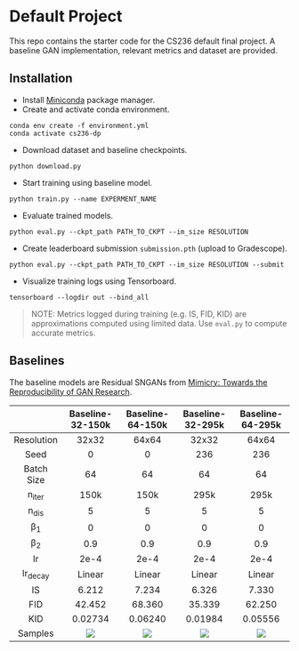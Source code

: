 # Default Project
This repo contains the starter code for the CS236 default final project. A baseline GAN implementation, relevant metrics and dataset are provided.

## Installation
* Install [Miniconda](https://docs.conda.io/en/latest/miniconda.html) package manager.
* Create and activate conda environment.

```shell
conda env create -f environment.yml
conda activate cs236-dp
```

* Download dataset and baseline checkpoints.

```shell
python download.py
```

* Start training using baseline model.

```shell
python train.py --name EXPERMENT_NAME
```

* Evaluate trained models.

```shell
python eval.py --ckpt_path PATH_TO_CKPT --im_size RESOLUTION
```

* Create leaderboard submission `submission.pth` (upload to Gradescope).

```shell
python eval.py --ckpt_path PATH_TO_CKPT --im_size RESOLUTION --submit
```

* Visualize training logs using Tensorboard.

```shell
tensorboard --logdir out --bind_all
```

> NOTE: Metrics logged during training (e.g. IS, FID, KID) are approximations computed using limited data. Use `eval.py` to compute accurate metrics.

## Baselines
The baseline models are Residual SNGANs from [Mimicry: Towards the Reproducibility of GAN Research](https://github.com/kwotsin/mimicry).

    
|                         |Baseline-32-150k           |Baseline-64-150k           |Baseline-32-295k           |Baseline-64-295k
:------------------------:|:-------------------------:|:-------------------------:|:-------------------------:|:-------------------------:
Resolution                |32x32                      |64x64                      |32x32                      |64x64
Seed                      |0                          |0                          |236                        |236
Batch Size                |64                         |64                         |64                         |64
n<sub>iter</sub>          |150k                       |150k                       |295k                       |295k
n<sub>dis</sub>           |5                          |5                          |5                          |5
β<sub>1</sub>             |0                          |0                          |0                          |0
β<sub>2</sub>             |0.9                        |0.9                        |0.9                        |0.9
lr                        |2e-4                       |2e-4                       |2e-4                       |2e-4
lr<sub>decay</sub>        |Linear                     |Linear                     |Linear                     |Linear
IS                        |6.212                      |7.234                      |6.326                      |7.330
FID                       |42.452                     |68.360                     |35.339                     |62.250
KID                       |0.02734                    |0.06240                    |0.01984                    |0.05556
Samples                   |![](https://user-images.githubusercontent.com/50810315/135712701-9a154614-1703-4aa4-94a3-54db05908dd8.png)|![](https://user-images.githubusercontent.com/50810315/135712698-e7294a67-949b-482f-9212-075a7ddb59a6.png)|![](https://user-images.githubusercontent.com/50810315/135767248-06df651c-1bba-4f51-9d8c-31d3c9c9c4ff.png)|![](https://user-images.githubusercontent.com/50810315/135767245-e37ed07f-f71c-4a82-81e7-9b88277f73aa.png)

